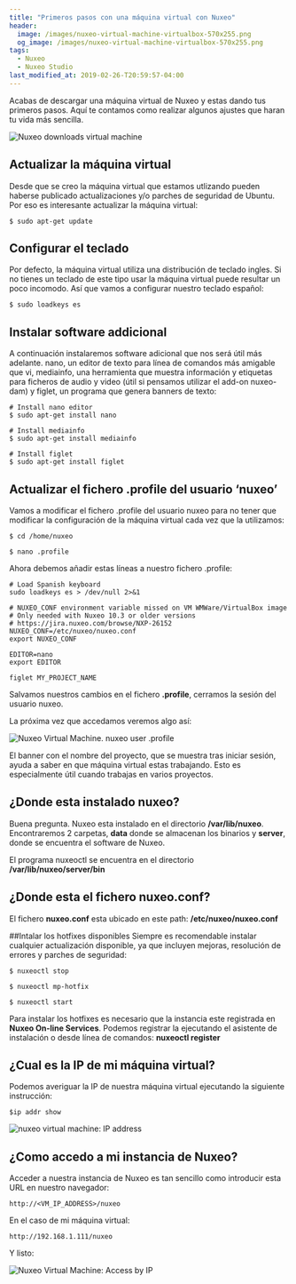 ```yaml
---
title: "Primeros pasos con una máquina virtual con Nuxeo"
header:
  image: /images/nuxeo-virtual-machine-virtualbox-570x255.png
  og_image: /images/nuxeo-virtual-machine-virtualbox-570x255.png
tags:
  - Nuxeo
  - Nuxeo Studio
last_modified_at: 2019-02-26-T20:59:57-04:00  
---
```


Acabas de descargar una máquina virtual de Nuxeo y estas dando tus primeros pasos.  Aquí te contamos como realizar algunos ajustes que haran tu vida más sencilla.

![Nuxeo downloads virtual machine](/images/nuxeo-downloads-virtual-machine.png "Nuxeo downloads virtual machine")

## Actualizar la máquina virtual
Desde que se creo la máquina virtual que estamos utlizando pueden haberse publicado actualizaciones y/o parches de seguridad de Ubuntu. Por eso es interesante actualizar la máquina virtual:

```Shell
$ sudo apt-get update
``` 

## Configurar el teclado
Por defecto, la máquina virtual utiliza una distribución de teclado ingles. Si no tienes un teclado de este tipo usar la máquina virtual puede resultar un poco incomodo. Así que vamos a configurar nuestro teclado español:

```Shell
$ sudo loadkeys es
``` 

## Instalar software addicional
A continuación instalaremos software adicional que nos será útil más adelante. nano, un editor de texto para línea de comandos más amigable que vi, mediainfo, una herramienta que muestra información y etiquetas para ficheros de audio y video (útil si pensamos utilizar el add-on nuxeo-dam) y figlet, un programa que genera banners de texto:

```Shell
# Install nano editor
$ sudo apt-get install nano 

# Install mediainfo
$ sudo apt-get install mediainfo

# Install figlet
$ sudo apt-get install figlet
``` 

## Actualizar el fichero .profile del usuario ‘nuxeo’
Vamos a modificar el fichero .profile del usuario nuxeo para no tener que modificar la configuración de la máquina virtual cada vez que la utilizamos:

```Shell
$ cd /home/nuxeo

$ nano .profile
```

Ahora debemos añadir estas líneas a nuestro fichero .profile:

```
# Load Spanish keyboard
sudo loadkeys es > /dev/null 2>&1

# NUXEO_CONF environment variable missed on VM WMWare/VirtualBox image
# Only needed with Nuxeo 10.3 or older versions
# https://jira.nuxeo.com/browse/NXP-26152
NUXEO_CONF=/etc/nuxeo/nuxeo.conf
export NUXEO_CONF

EDITOR=nano
export EDITOR

figlet MY_PROJECT_NAME
```

Salvamos nuestros cambios en el fichero **.profile**, cerramos la sesión del usuario nuxeo.

La próxima vez que accedamos veremos algo así:

![Nuxeo Virtual Machine. nuxeo user .profile](/images/nuxeo-virtual-machine-nuxeo-user-dot-profile.png "Nuxeo Virtual Machine. nuxeo user .profile")
 
 
El banner con el nombre del proyecto, que se muestra tras iniciar sesión, ayuda a saber en que máquina virtual estas trabajando. Esto es especialmente útil cuando trabajas en varios proyectos.

## ¿Donde esta instalado nuxeo?
Buena pregunta. Nuxeo esta instalado en el directorio **/var/lib/nuxeo**. Encontraremos 2 carpetas, **data** donde se almacenan los binarios y **server**, donde se encuentra el software de Nuxeo.

El programa nuxeoctl se encuentra en el directorio **/var/lib/nuxeo/server/bin**
	
## ¿Donde esta el fichero nuxeo.conf?
El fichero **nuxeo.conf** esta ubicado en este path: **/etc/nuxeo/nuxeo.conf**

##Intalar los hotfixes disponibles
Siempre es recomendable instalar cualquier actualización disponible, ya que incluyen mejoras, resolución de errores y parches de seguridad:

```shell
$ nuxeoctl stop

$ nuxeoctl mp-hotfix

$ nuxeoctl start
```

Para instalar los hotfixes es necesario que la instancia este registrada en **Nuxeo On-line Services**. Podemos registrar la ejecutando el asistente de instalación o desde línea de comandos: **nuxeoctl register**

## ¿Cual es la IP de mi máquina virtual?

Podemos averiguar la IP de nuestra máquina virtual ejecutando la siguiente instrucción:

```
$ip addr show
```

![nuxeo virtual machine: IP address](/images/nuxeo-virtual-machine-ip-address.png "nuxeo virtual machine: IP address")


## ¿Como accedo a mi instancia de Nuxeo?
Acceder a nuestra instancia de Nuxeo es tan sencillo como introducir esta URL en nuestro navegador:

```
http://<VM_IP_ADDRESS>/nuxeo
```

En el caso de mi máquina virtual:

```
http://192.168.1.111/nuxeo
```

Y listo:

![Nuxeo Virtual Machine: Access by IP](/images/nuxeo-virtual-machie-access-by-ip.png "Nuxeo Virtual Machine: Access by IP")
